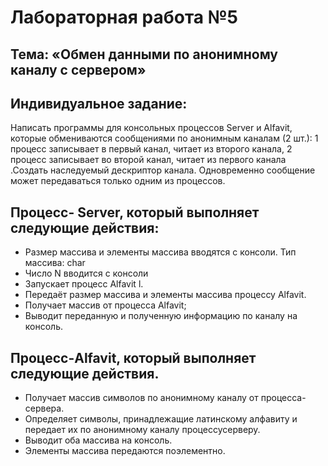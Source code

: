 # Лабораторная работа №5
## Тема: «Обмен данными по анонимному каналу с сервером»
 
## Индивидуальное задание: 
Написать программы для консольных процессов Server и Alfavit, которые обмениваются сообщениями по
анонимным каналам (2 шт.): 1 процесс записывает в первый канал, читает из второго канала, 2 процесс записывает во
второй канал, читает из первого канала .Создать наследуемый дескриптор канала.
Одновременно сообщение может передаваться только одним из процессов.

## Процесс- Server, который выполняет следующие действия:
- Размер массива и элементы массива вводятся с консоли. Тип массива: char
- Число N вводится с консоли
- Запускает процесс Alfavit l.
- Передаёт размер массива и элементы массива процессу Alfavit.
- Получает массив от процесса Alfavit;
- Выводит переданную и полученную информацию по каналу на консоль.

## Процесс-Alfavit, который выполняет следующие действия.
- Получает массив символов по анонимному каналу от процесса-сервера.
- Определяет символы, принадлежащие латинскому алфавиту и передает их по анонимному каналу процессусерверу.
- Выводит оба массива на консоль.
- Элементы массива передаются поэлементно.